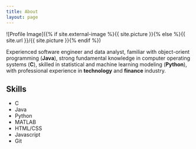 ```yaml
---
title: About
layout: page
---
```

![Profile Image]({% if site.external-image %}{{ site.picture }}{% else %}{{ site.url }}/{{ site.picture }}{% endif %})

<p>Experienced software engineer and data analyst, familiar with object-orient programming (<b>Java</b>), strong fundamental knowledge in computer operating systems (<b>C</b>), skilled in statistical and machine learning modeling (<b>Python</b>), with professional experience in <b>technology</b> and <b>finance</b> industry.</p>

<h2>Skills</h2>

<ul class="skill-list">
	<li>C</li>
	<li>Java</li>
	<li>Python</li>
	<li>MATLAB</li>
	<li>HTML/CSS</li>
	<li>Javascript</li>
	<li>Git</li>
</ul>
